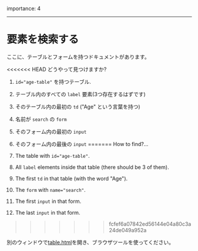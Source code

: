 importance: 4

---

# 要素を検索する

ここに、テーブルとフォームを持つドキュメントがあります。

<<<<<<< HEAD
どうやって見つけますか?

1. `id="age-table"` を持つテーブル.
2. テーブル内のすべての `label` 要素(3つ存在するはずです)
3. そのテーブル内の最初の `td` ("Age" という言葉を持つ)
4. 名前が `search` の `form`
5. そのフォーム内の最初の `input`
6. そのフォーム内の最後の `input`
=======
How to find?...

1. The table with `id="age-table"`.
2. All `label` elements inside that table (there should be 3 of them).
3. The first `td` in that table (with the word "Age").
4. The `form` with `name="search"`.
5. The first `input` in that form.
6. The last `input` in that form.
>>>>>>> fcfef6a07842ed56144e04a80c3a24de049a952a

別のウィンドウで[table.html](table.html)を開き、ブラウザツールを使ってください。
